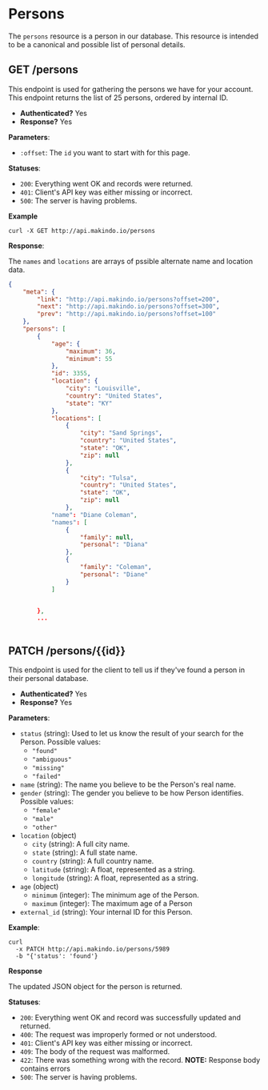 Persons
=======

The `persons` resource is a person in our database.
This resource is intended to be a canonical and possible list of personal details.


GET /persons
------------

This endpoint is used for gathering the persons we have for your account.
This endpoint returns the list of 25 persons, ordered by internal ID.

  - **Authenticated?** Yes
  - **Response?** Yes


**Parameters**:

  - `:offset`: The `id` you want to start with for this page.


**Statuses**:

  - `200`: Everything went OK and records were returned.
  - `401`: Client's API key was either missing or incorrect.
  - `500`: The server is having problems.


**Example**

    curl -X GET http://api.makindo.io/persons


**Response**:

The `names` and `locations` are arrays of pssible alternate name and location data.

``` json
{
    "meta": {
        "link": "http://api.makindo.io/persons?offset=200", 
        "next": "http://api.makindo.io/persons?offset=300", 
        "prev": "http://api.makindo.io/persons?offset=100"
    }, 
    "persons": [
        {
            "age": {
                "maximum": 36, 
                "minimum": 55
            }, 
            "id": 3355, 
            "location": {
                "city": "Louisville", 
                "country": "United States", 
                "state": "KY"
            }, 
            "locations": [
                {
                    "city": "Sand Springs", 
                    "country": "United States", 
                    "state": "OK", 
                    "zip": null
                }, 
                {
                    "city": "Tulsa", 
                    "country": "United States", 
                    "state": "OK", 
                    "zip": null
                }, 
            "name": "Diane Coleman", 
            "names": [
                {
                    "family": null, 
                    "personal": "Diana"
                }, 
                {
                    "family": "Coleman", 
                    "personal": "Diane"
                }
            ]


        }, 
        ...            
                    
```


PATCH /persons/{{id}}
---------------------

This endpoint is used for the client to tell us if they've found a person in their personal database.

  - **Authenticated?** Yes
  - **Response?** Yes


**Parameters**:

  - `status` (string): Used to let us know the result of your search for the Person. Possible values:
    * `"found"`
    * `"ambiguous"`
    * `"missing"`
    * `"failed"`
  - `name` (string): The name you believe to be the Person's real name.
  - `gender` (string): The gender you believe to be how Person identifies. Possible values:
    * `"female"`
    * `"male"`
    * `"other"`
  - `location` (object)
    - `city` (string): A full city name.
    - `state` (string): A full state name.
    - `country` (string): A full country name.
    - `latitude` (string): A float, represented as a string.
    - `longitude` (string): A float, represented as a string.
  - `age` (object)
    - `minimum` (integer): The minimum age of the Person.
    - `maximum` (integer): The maximum age of a Person
  - `external_id` (string): Your internal ID for this Person.


**Example**:

    curl
      -x PATCH http://api.makindo.io/persons/5989
      -b "{'status': 'found'}


**Response**

The updated JSON object for the person is returned.


**Statuses**:

  - `200`: Everything went OK and record was successfully updated and returned.
  - `400`: The request was improperly formed or not understood.
  - `401`: Client's API key was either missing or incorrect.
  - `409`: The body of the request was malformed.
  - `422`: There was something wrong with the record. **NOTE:** Response body contains errors
  - `500`: The server is having problems.
